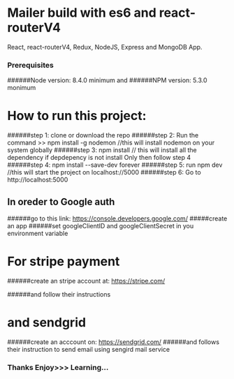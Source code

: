 # Mailer build with es6 and react-routerV4
React, react-routerV4, Redux, NodeJS, Express and MongoDB App.


### Prerequisites
######Node version: 8.4.0 minimum and 
######NPM version: 5.3.0 monimum

# How to run this project:
######step 1: clone or download the repo
######step 2: Run the command >> npm install -g nodemon  //this will install nodemon on your system globally
######step 3: npm install  // this will install all the dependency if depdepency is not install Only then follow step 4
######step 4: npm install --save-dev forever
######step 5: run npm dev //this will start the project on localhost://5000
######step 6: Go to  http://localhost:5000 


## In oreder to Google auth
######go to this link: https://console.developers.google.com/
#####create an app
######set googleClientID and googleClientSecret in you environment variable

# For stripe payment
######create an stripe account at:  https://stripe.com/

######and follow their instructions

# and sendgrid 

######create an acccount on:  https://sendgrid.com/
######and follows their instruction to send email using sengird mail service

### Thanks Enjoy>>> Learning...
